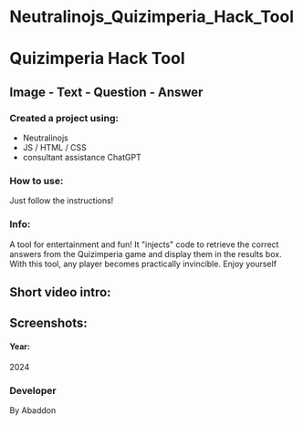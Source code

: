 # Neutralinojs_Quizimperia_Hack_Tool
# Quizimperia Hack Tool
## Image - Text - Question - Answer

### Created a project using:
+ Neutralinojs
+ JS / HTML / CSS
+ consultant assistance ChatGPT

### How to use:
Just follow the instructions!

### Info:
A tool for entertainment and fun!
It "injects" code to retrieve the correct answers from the Quizimperia game and display them in the results box. With this tool, any player becomes practically invincible. Enjoy yourself


## Short video intro:


## Screenshots:



#### Year:
2024

### Developer
By Abaddon
















